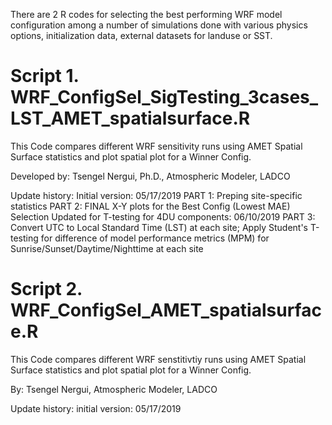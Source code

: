 There are 2 R codes for selecting the best performing WRF model configuration among a number of simulations done with various physics options, initialization data, external datasets for landuse or SST.

# Script 1. WRF_ConfigSel_SigTesting_3cases_LST_AMET_spatialsurface.R

This Code compares different WRF sensitivity runs using AMET Spatial Surface statistics and 
plot spatial plot for a Winner Config.

Developed by: Tsengel Nergui, Ph.D., Atmospheric Modeler, LADCO

Update history:
Initial version: 05/17/2019
PART 1: Preping site-specific statistics
PART 2: FINAL X-Y plots for the Best Config (Lowest MAE) Selection
Updated for T-testing for 4DU components: 06/10/2019
PART 3: Convert UTC to Local Standard Time (LST) at each site;
         Apply Student's T-testing for difference of model performance metrics (MPM)
         for Sunrise/Sunset/Daytime/Nighttime at each site

# Script 2. WRF_ConfigSel_AMET_spatialsurface.R
This Code compares different WRF senstitivtiy runs using AMET Spatial Surface statistics and 
plot spatial plot for a Winner Config.

By: Tsengel Nergui, Atmospheric Modeler, LADCO

Update history:
initial version: 05/17/2019
